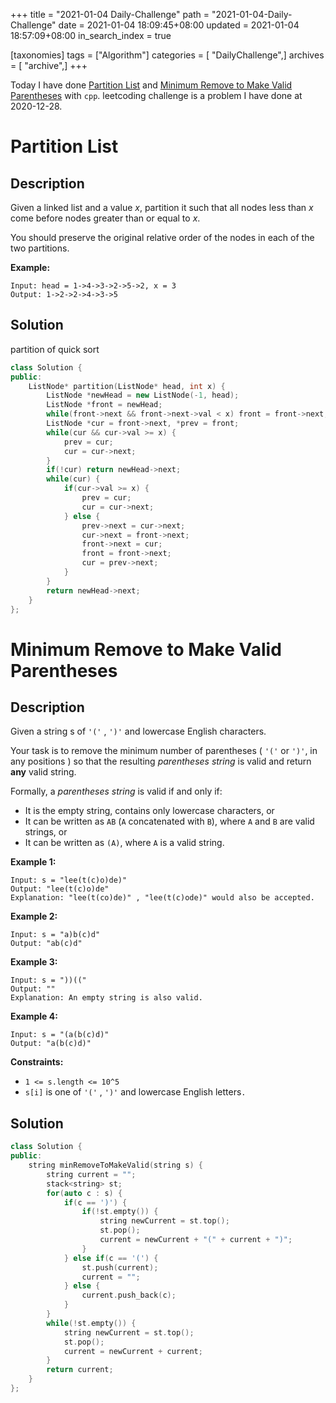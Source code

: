 +++
title = "2021-01-04 Daily-Challenge"
path = "2021-01-04-Daily-Challenge"
date = 2021-01-04 18:09:45+08:00
updated = 2021-01-04 18:57:09+08:00
in_search_index = true

[taxonomies]
tags = ["Algorithm"]
categories = [ "DailyChallenge",]
archives = [ "archive",]
+++

Today I have done [Partition List](https://leetcode.com/problems/partition-list/) and [Minimum Remove to Make Valid Parentheses](https://leetcode.com/problems/minimum-remove-to-make-valid-parentheses/) with `cpp`. leetcoding challenge is a problem I have done at 2020-12-28.

<!-- more -->

# Partition List

## Description

Given a linked list and a value *x*, partition it such that all nodes less than *x* come before nodes greater than or equal to *x*.

You should preserve the original relative order of the nodes in each of the two partitions.

**Example:**

```
Input: head = 1->4->3->2->5->2, x = 3
Output: 1->2->2->4->3->5
```

## Solution

partition of quick sort

``` cpp
class Solution {
public:
    ListNode* partition(ListNode* head, int x) {
        ListNode *newHead = new ListNode(-1, head);
        ListNode *front = newHead;
        while(front->next && front->next->val < x) front = front->next;
        ListNode *cur = front->next, *prev = front;
        while(cur && cur->val >= x) {
            prev = cur;
            cur = cur->next;
        }
        if(!cur) return newHead->next;
        while(cur) {
            if(cur->val >= x) {
                prev = cur;
                cur = cur->next;
            } else {
                prev->next = cur->next;
                cur->next = front->next;
                front->next = cur;
                front = front->next;
                cur = prev->next;
            }
        }
        return newHead->next;
    }
};
```

# Minimum Remove to Make Valid Parentheses

## Description

Given a string s of `'('` , `')'` and lowercase English characters. 

Your task is to remove the minimum number of parentheses ( `'('` or `')'`, in any positions ) so that the resulting *parentheses string* is valid and return **any** valid string.

Formally, a *parentheses string* is valid if and only if:

- It is the empty string, contains only lowercase characters, or
- It can be written as `AB` (`A` concatenated with `B`), where `A` and `B` are valid strings, or
- It can be written as `(A)`, where `A` is a valid string.

**Example 1:**

```
Input: s = "lee(t(c)o)de)"
Output: "lee(t(c)o)de"
Explanation: "lee(t(co)de)" , "lee(t(c)ode)" would also be accepted.
```

**Example 2:**

```
Input: s = "a)b(c)d"
Output: "ab(c)d"
```

**Example 3:**

```
Input: s = "))(("
Output: ""
Explanation: An empty string is also valid.
```

**Example 4:**

```
Input: s = "(a(b(c)d)"
Output: "a(b(c)d)"
```

**Constraints:**

- `1 <= s.length <= 10^5`
- `s[i]` is one of `'('` , `')'` and lowercase English letters`.`

## Solution

``` cpp
class Solution {
public:
    string minRemoveToMakeValid(string s) {
        string current = "";
        stack<string> st;
        for(auto c : s) {
            if(c == ')') {
                if(!st.empty()) {
                    string newCurrent = st.top();
                    st.pop();
                    current = newCurrent + "(" + current + ")";
                }
            } else if(c == '(') {
                st.push(current);
                current = "";
            } else {
                current.push_back(c);
            }
        }
        while(!st.empty()) {
            string newCurrent = st.top();
            st.pop();
            current = newCurrent + current;
        }
        return current;
    }
};
```